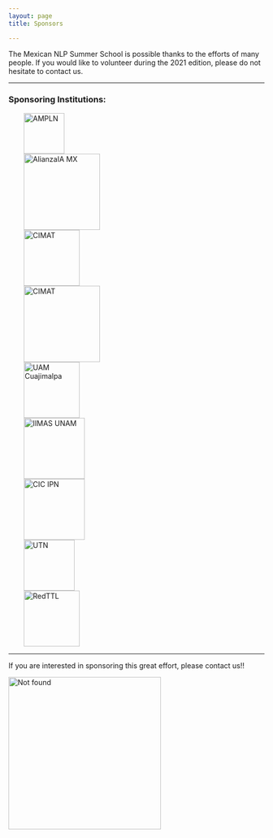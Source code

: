 ```yaml
---
layout: page
title: Sponsors

---
```


The Mexican NLP Summer School is possible thanks to the efforts of many people. If you would like to volunteer during the 2021 edition, please do not hesitate to contact us.

---
### Sponsoring Institutions:


<div class="row">
<div class="column">
  <img height="80" src="{{ 'assets/images/ampln.png'| relative_url }}" alt="AMPLN" hspace="30">
</div>
 <div class="column">
   <img height="150" src="{{ 'assets/images/alianzaIA.png'| relative_url }}" alt="AlianzaIA MX" hspace="30">
 </div>
 <div class="column">
   <img height="110" src="{{ 'assets/images/SMIA.png'| relative_url }}" alt="CIMAT" hspace="30">
 </div>
 <div class="column">
   <img height="150" src="{{ 'assets/images/cimat.png'| relative_url }}" alt="CIMAT" hspace="30">
 </div>
 <div class="column">
   <img height="110" src="{{ 'assets/images/UAMC.png'| relative_url }}" alt="UAM Cuajimalpa" hspace="30">
 </div>
 <div class="column">
   <img height="120" src="{{ 'assets/images/IIMAS.png'| relative_url }}" alt="IIMAS UNAM" hspace="30">
 </div>
 <div class="column">
   <img height="120" src="{{ 'assets/images/CIC_IPN.jpg'| relative_url }}" alt="CIC IPN" hspace="30">
 </div>
 <div class="column">
   <img height="100" src="{{ 'assets/images/UTN.png'| relative_url }}" alt="UTN" hspace="30">
 </div>
 <div class="column">
   <img height="110" src="{{ 'assets/images/red.jpg'| relative_url }}" alt="RedTTL" hspace="30">
 </div>
</div>

---
If you are interested in sponsoring this great effort, please contact us!!

<div class="text-center">
  <img height="300" src="{{ 'assets/images/we_need_you.jpg' | relative_url }}" alt="Not found" />
</div>
